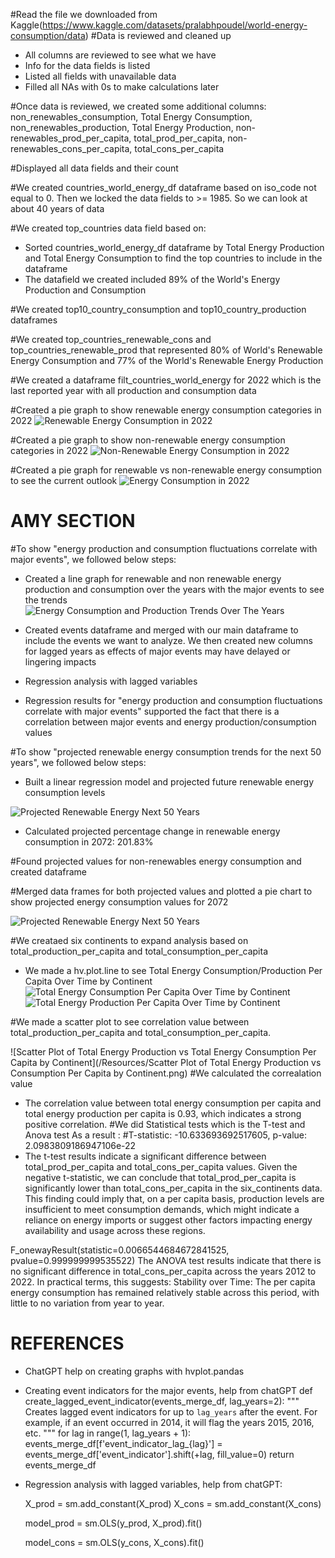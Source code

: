 #Read the file we downloaded from Kaggle(https://www.kaggle.com/datasets/pralabhpoudel/world-energy-consumption/data)
#Data is reviewed and cleaned up
  - All columns are reviewed to see what we have
  - Info for the data fields is listed
  - Listed all fields with unavailable data
  - Filled all NAs with 0s to make calculations later
    
#Once data is reviewed, we created some additional columns: non_renewables_consumption, Total Energy Consumption, non_renewables_production, Total Energy Production,
non-renewables_prod_per_capita, total_prod_per_capita, non-renewables_cons_per_capita, total_cons_per_capita

#Displayed all data fields and their count

#We created countries_world_energy_df dataframe based on iso_code not equal to 0. Then we locked the data fields to >= 1985. So we can look at about 40 years of data

#We created top_countries data field based on:
  - Sorted countries_world_energy_df dataframe by Total Energy Production and Total Energy Consumption to find the top countries to include in the dataframe
  - The datafield we created included 89% of the World's Energy Production and Consumption
    
#We created top10_country_consumption and top10_country_production dataframes

#We created top_countries_renewable_cons and top_countries_renewable_prod that represented 80% of World's Renewable Energy Consumption and 77% of the World's Renewable Energy Production

#We created a dataframe filt_countries_world_energy for 2022 which is the last reported year with all production and consumption data

#Created a pie graph to show renewable energy consumption categories in 2022
![Renewable Energy Consumption in 2022](Resources/e_renewable_energy.png)

#Created a pie graph to show non-renewable energy consumption categories in 2022
![Non-Renewable Energy Consumption in 2022](Resources/e_non-renewable-consumption.png)

#Created a pie graph for renewable vs non-renewable energy consumption to see the current outlook
![Energy Consumption in 2022](Resources/e_topcountryrnw.png)


# AMY SECTION



#To show "energy production and consumption fluctuations correlate with major events", we followed below steps:
 - Created a line graph for renewable and non renewable energy production and consumption over the years with the major events to see the trends
![Energy Consumption and Production Trends Over The Years](Resources/e_majorevents.png)

 - Created events dataframe and merged with our main dataframe to include the events we want to analyze. We then created new columns for lagged years as effects of major events may have delayed or lingering impacts

 - Regression analysis with lagged variables

 - Regression results for "energy production and consumption fluctuations correlate with major events" supported the fact that there is a correlation between major events and energy production/consumption values

#To show "projected renewable energy consumption trends for the next 50 years", we followed below steps:
 - Built a linear regression model and projected future renewable energy consumption levels

![Projected Renewable Energy Next 50 Years](Resources/e_projected_ren-energy_cons.png)

 - Calculated projected percentage change in renewable energy consumption in 2072: 201.83%
   
#Found projected values for non-renewables energy consumption and created dataframe

#Merged data frames for both projected values and plotted a pie chart to show projected energy consumption values for 2072

![Projected Renewable Energy Next 50 Years](Resources/e_projected_energy.png)

#We creataed six continents to expand analysis based on total_production_per_capita and total_consumption_per_capita 
 - We made a hv.plot.line to see Total Energy Consumption/Production Per Capita Over Time by Continent 
![Total Energy Consumption Per Capita Over Time by Continent](/Resources/consumption_plot_1a.png)
![Total Energy Production Per Capita Over Time by Continent](/Resources/production_plot_1b.png)

#We made a scatter plot to see correlation value between total_production_per_capita and total_consumption_per_capita. 

![Scatter Plot of Total Energy Production vs Total Energy Consumption Per Capita by Continent](/Resources/Scatter Plot of Total Energy Production vs Consumption Per Capita by Continent.png)
#We calculated the correalation value 
- The correlation value between total energy consumption per capita and total energy production per capita is 0.93, which indicates a strong positive correlation. 
#We did Statistical tests which is the T-test and Anova test 
As a result :
#T-statistic: -10.633693692517605, p-value: 2.0983809186947106e-22
- The t-test results indicate a significant difference between total_prod_per_capita and total_cons_per_capita values. Given the negative t-statistic, we can conclude that total_prod_per_capita is significantly lower than total_cons_per_capita in the six_continents data. This finding could imply that, on a per capita basis, production levels are insufficient to meet consumption demands, which might indicate a reliance on energy imports or suggest other factors impacting energy availability and usage across these regions.

F_onewayResult(statistic=0.0066544684672841525, pvalue=0.999999999535522)
The ANOVA test results indicate that there is no significant difference in total_cons_per_capita across the years 2012 to 2022.
In practical terms, this suggests:
Stability over Time: The per capita energy consumption has remained relatively stable across this period, with little to no variation from year to year. 

# REFERENCES 
- ChatGPT help on creating graphs with hvplot.pandas
- Creating event indicators for the major events, help from chatGPT
  def create_lagged_event_indicator(events_merge_df, lag_years=2):
    """
    Creates lagged event indicators for up to `lag_years` after the event.
    For example, if an event occurred in 2014, it will flag the years 2015, 2016, etc.
    """
    for lag in range(1, lag_years + 1):
        events_merge_df[f'event_indicator_lag_{lag}'] = events_merge_df['event_indicator'].shift(+lag, fill_value=0)
    return events_merge_df
- Regression analysis with lagged variables, help from chatGPT:
 
    X_prod = sm.add_constant(X_prod)
    X_cons = sm.add_constant(X_cons)


    model_prod = sm.OLS(y_prod, X_prod).fit()

    model_cons = sm.OLS(y_cons, X_cons).fit()
